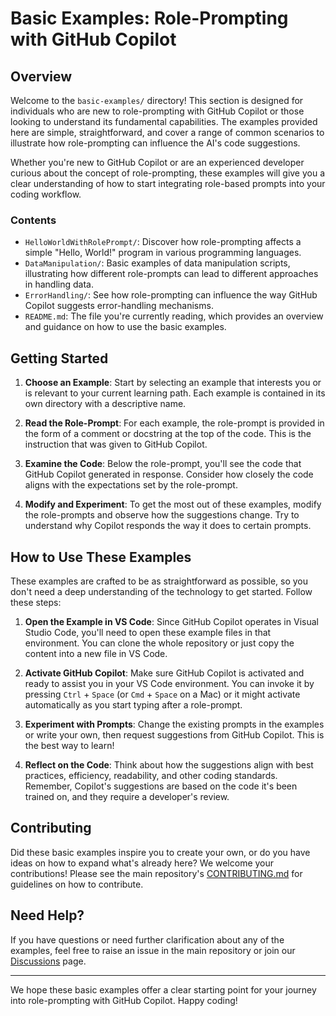 # Basic Examples: Role-Prompting with GitHub Copilot

## Overview

Welcome to the `basic-examples/` directory! This section is designed for individuals who are new to role-prompting with GitHub Copilot or those looking to understand its fundamental capabilities. The examples provided here are simple, straightforward, and cover a range of common scenarios to illustrate how role-prompting can influence the AI's code suggestions.

Whether you're new to GitHub Copilot or are an experienced developer curious about the concept of role-prompting, these examples will give you a clear understanding of how to start integrating role-based prompts into your coding workflow.

### Contents

- `HelloWorldWithRolePrompt/`: Discover how role-prompting affects a simple "Hello, World!" program in various programming languages.
- `DataManipulation/`: Basic examples of data manipulation scripts, illustrating how different role-prompts can lead to different approaches in handling data.
- `ErrorHandling/`: See how role-prompting can influence the way GitHub Copilot suggests error-handling mechanisms.
- `README.md`: The file you're currently reading, which provides an overview and guidance on how to use the basic examples.

## Getting Started

1. **Choose an Example**: Start by selecting an example that interests you or is relevant to your current learning path. Each example is contained in its own directory with a descriptive name.

2. **Read the Role-Prompt**: For each example, the role-prompt is provided in the form of a comment or docstring at the top of the code. This is the instruction that was given to GitHub Copilot.

3. **Examine the Code**: Below the role-prompt, you'll see the code that GitHub Copilot generated in response. Consider how closely the code aligns with the expectations set by the role-prompt.

4. **Modify and Experiment**: To get the most out of these examples, modify the role-prompts and observe how the suggestions change. Try to understand why Copilot responds the way it does to certain prompts.

## How to Use These Examples

These examples are crafted to be as straightforward as possible, so you don't need a deep understanding of the technology to get started. Follow these steps:

1. **Open the Example in VS Code**: Since GitHub Copilot operates in Visual Studio Code, you'll need to open these example files in that environment. You can clone the whole repository or just copy the content into a new file in VS Code.

2. **Activate GitHub Copilot**: Make sure GitHub Copilot is activated and ready to assist you in your VS Code environment. You can invoke it by pressing `Ctrl` + `Space` (or `Cmd` + `Space` on a Mac) or it might activate automatically as you start typing after a role-prompt.

3. **Experiment with Prompts**: Change the existing prompts in the examples or write your own, then request suggestions from GitHub Copilot. This is the best way to learn!

4. **Reflect on the Code**: Think about how the suggestions align with best practices, efficiency, readability, and other coding standards. Remember, Copilot's suggestions are based on the code it's been trained on, and they require a developer's review.

## Contributing

Did these basic examples inspire you to create your own, or do you have ideas on how to expand what's already here? We welcome your contributions! Please see the main repository's [CONTRIBUTING.md](../CONTRIBUTING.md) for guidelines on how to contribute.

## Need Help?

If you have questions or need further clarification about any of the examples, feel free to raise an issue in the main repository or join our [Discussions](https://github.com/user/role-prompting-with-copilot/discussions) page.

---

We hope these basic examples offer a clear starting point for your journey into role-prompting with GitHub Copilot. Happy coding!
